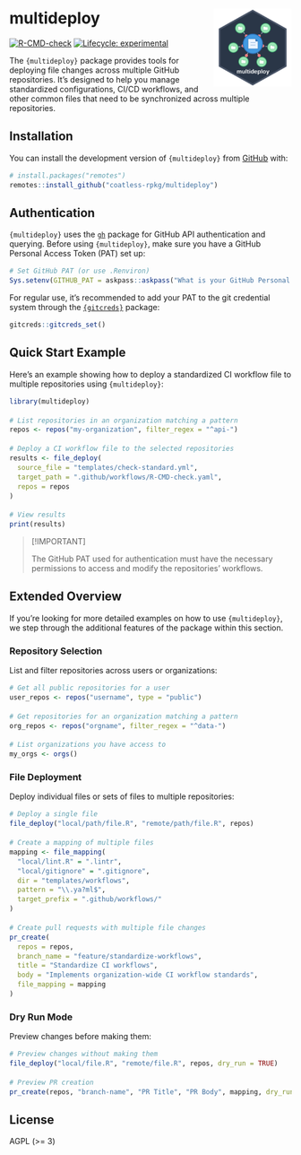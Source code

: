 
<!-- README.md is generated from README.Rmd. Please edit that file -->

# multideploy <img src="man/figures/multideploy-logo.svg" align="right" width="139" alt="a hex logo for the multideploy R package" />

<!-- badges: start -->

[![R-CMD-check](https://github.com/coatless-rpkg/multideploy/actions/workflows/R-CMD-check.yaml/badge.svg)](https://github.com/coatless-rpkg/multideploy/actions/workflows/R-CMD-check.yaml)
[![Lifecycle:
experimental](https://img.shields.io/badge/lifecycle-experimental-orange.svg)](https://lifecycle.r-lib.org/articles/stages.html#experimental)
<!-- badges: end -->

The `{multideploy}` package provides tools for deploying file changes
across multiple GitHub repositories. It’s designed to help you manage
standardized configurations, CI/CD workflows, and other common files
that need to be synchronized across multiple repositories.

## Installation

You can install the development version of `{multideploy}` from
[GitHub](https://github.com/coatless-rpkg/multideploy) with:

``` r
# install.packages("remotes")
remotes::install_github("coatless-rpkg/multideploy")
```

## Authentication

`{multideploy}` uses the [`gh`](https://github.com/r-lib/gh) package for
GitHub API authentication and querying. Before using `{multideploy}`,
make sure you have a GitHub Personal Access Token (PAT) set up:

``` r
# Set GitHub PAT (or use .Renviron)
Sys.setenv(GITHUB_PAT = askpass::askpass("What is your GitHub Personal Access Token (PAT)?"))
```

For regular use, it’s recommended to add your PAT to the git credential
system through the [`{gitcreds}`](https://github.com/r-lib/gitcreds)
package:

``` r
gitcreds::gitcreds_set()
```

## Quick Start Example

Here’s an example showing how to deploy a standardized CI workflow file
to multiple repositories using `{multideploy}`:

``` r
library(multideploy)

# List repositories in an organization matching a pattern
repos <- repos("my-organization", filter_regex = "^api-")

# Deploy a CI workflow file to the selected repositories
results <- file_deploy(
  source_file = "templates/check-standard.yml",
  target_path = ".github/workflows/R-CMD-check.yaml",
  repos = repos
)

# View results
print(results)
```

> \[!IMPORTANT\]
>
> The GitHub PAT used for authentication must have the necessary
> permissions to access and modify the repositories’ workflows.

## Extended Overview

If you’re looking for more detailed examples on how to use
`{multideploy}`, we step through the additional features of the package
within this section.

### Repository Selection

List and filter repositories across users or organizations:

``` r
# Get all public repositories for a user
user_repos <- repos("username", type = "public")

# Get repositories for an organization matching a pattern
org_repos <- repos("orgname", filter_regex = "^data-")

# List organizations you have access to
my_orgs <- orgs()
```

### File Deployment

Deploy individual files or sets of files to multiple repositories:

``` r
# Deploy a single file
file_deploy("local/path/file.R", "remote/path/file.R", repos)

# Create a mapping of multiple files
mapping <- file_mapping(
  "local/lint.R" = ".lintr",
  "local/gitignore" = ".gitignore",
  dir = "templates/workflows",
  pattern = "\\.ya?ml$",
  target_prefix = ".github/workflows/"
)

# Create pull requests with multiple file changes
pr_create(
  repos = repos,
  branch_name = "feature/standardize-workflows",
  title = "Standardize CI workflows",
  body = "Implements organization-wide CI workflow standards",
  file_mapping = mapping
)
```

### Dry Run Mode

Preview changes before making them:

``` r
# Preview changes without making them
file_deploy("local/file.R", "remote/file.R", repos, dry_run = TRUE)

# Preview PR creation
pr_create(repos, "branch-name", "PR Title", "PR Body", mapping, dry_run = TRUE)
```

## License

AGPL (\>= 3)
